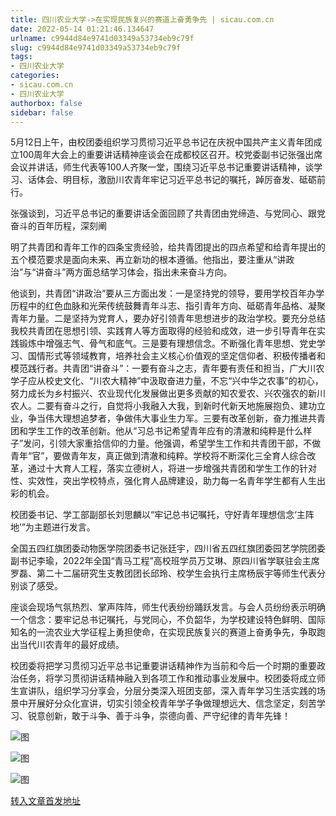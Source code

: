 ```yaml
---
title: 四川农业大学->在实现民族复兴的赛道上奋勇争先 | sicau.com.cn
date: 2022-05-14 01:21:46.134647
urlname: c9944d84e9741d03349a53734eb9c79f
slug: c9944d84e9741d03349a53734eb9c79f
tags: 
- 四川农业大学
categories:
- sicau.com.cn
- 四川农业大学
authorbox: false
sidebar: false
---
```

5月12日上午，由校团委组织学习贯彻习近平总书记在庆祝中国共产主义青年团成立100周年大会上的重要讲话精神座谈会在成都校区召开。校党委副书记张强出席会议并讲话，师生代表等100人齐聚一堂，围绕习近平总书记重要讲话精神，谈学习、话体会、明目标，激励川农青年牢记习近平总书记的嘱托，踔厉奋发、砥砺前行。  

张强谈到，习近平总书记的重要讲话全面回顾了共青团由党缔造、与党同心、跟党奋斗的百年历程，深刻阐
<!--more-->
明了共青团和青年工作的四条宝贵经验，给共青团提出的四点希望和给青年提出的五个模范要求是面向未来、再立新功的根本遵循。他指出，要注重从“讲政治”与“讲奋斗”两方面总结学习体会，指出未来奋斗方向。

他谈到，共青团“讲政治”要从三方面出发：一是坚持党的领导，要用学校百年办学历程中的红色血脉和光荣传统鼓舞青年斗志、指引青年方向、砥砺青年品格、凝聚青年力量。二是坚持为党育人，要办好引领青年思想进步的政治学校。要充分总结我校共青团在思想引领、实践育人等方面取得的经验和成效，进一步引导青年在实践锻炼中增强志气、骨气和底气。三是要有理想信念。不断强化青年思想、党史学习、国情形式等领域教育，培养社会主义核心价值观的坚定信仰者、积极传播者和模范践行者。共青团“讲奋斗”：一要有奋斗之志，青年要有责任和担当，广大川农学子应从校史文化、“川农大精神”中汲取奋进力量，不忘“兴中华之农事”的初心，努力成长为乡村振兴、农业现代化发展做出更多贡献的知农爱农、兴农强农的新川农人。二要有奋斗之行，自觉将小我融入大我，到新时代新天地施展抱负、建功立业，争当伟大理想追梦者，争做伟大事业生力军。三要有改革创新，奋力推进共青团和学生工作的改革创新。他从“习总书记希望青年应有的清澈和纯粹是什么样子”发问，引领大家重拾信仰的力量。他强调，希望学生工作和共青团干部，不做青年“官”，要做青年友，真正做到清澈和纯粹。学校将不断深化三全育人综合改革，通过十大育人工程，落实立德树人，将进一步增强共青团和学生工作的针对性、实效性，突出学校特点，强化育人品牌建设，助力每一名青年学生都有人生出彩的机会。

校团委书记、学工部副部长刘思麟以“牢记总书记嘱托，守好青年理想信念‘主阵地’”为主题进行发言。

全国五四红旗团委动物医学院团委书记张廷宇，四川省五四红旗团委园艺学院团委副书记李瑜，2022年全国“青马工程”高校班学员万艾琳、原四川省学联驻会主席罗磊、第二十二届研究生支教团团长邱玲、校学生会执行主席杨辰宇等师生代表分别谈了感受。

座谈会现场气氛热烈、掌声阵阵，师生代表纷纷踊跃发言。与会人员纷纷表示明确一个信念：要牢记总书记嘱托，与党同心，不负韶华，为学校建设特色鲜明、国际知名的一流农业大学征程上勇担使命，在实现民族复兴的赛道上奋勇争先，争取跑出当代川农青年的最好成绩。

校团委将把学习贯彻习近平总书记重要讲话精神作为当前和今后一个时期的重要政治任务，将学习贯彻讲话精神融入到各项工作和推动事业发展中。校团委将成立师生宣讲队，组织学习分享会，分层分类深入班团支部，深入青年学习生活实践的场景中开展好分众化宣讲，切实引领全校青年学子争做理想远大、信念坚定，刻苦学习、锐意创新，敢于斗争、善于斗争，崇德向善、严守纪律的青年先锋！

![图](https://news.sicau.edu.cn/__local/1/1D/43/3D5230479614C696988CF7A010C_B78A9CAD_189D1.png)

![图](https://news.sicau.edu.cn/__local/A/78/F2/05A48D962E2057C3E38C369FAF4_9946786D_FC8CC.png)

![图](https://news.sicau.edu.cn/__local/7/57/D2/75335D24DA2FC8C8892AC314201_0AB17AA9_13722.png)

[转入文章首发地址](https://news.sicau.edu.cn/info/1135/67757.htm)